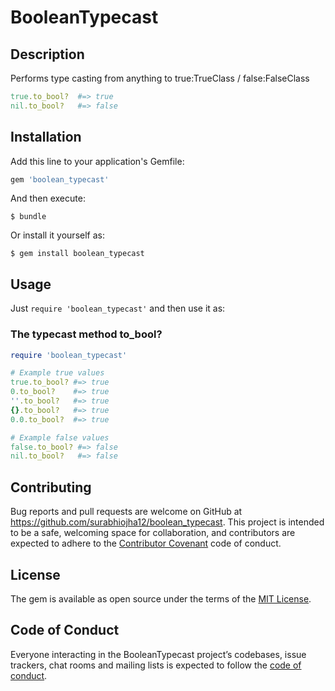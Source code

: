 # BooleanTypecast

## Description

Performs type casting from anything to true:TrueClass / false:FalseClass

```ruby
true.to_bool?  #=> true
nil.to_bool?   #=> false
```

## Installation

Add this line to your application's Gemfile:

```ruby
gem 'boolean_typecast'
```

And then execute:

    $ bundle

Or install it yourself as:

    $ gem install boolean_typecast

## Usage

Just `require 'boolean_typecast'` and then use it as:

### The typecast method to_bool?

```ruby
require 'boolean_typecast'

# Example true values
true.to_bool? #=> true
0.to_bool?    #=> true
''.to_bool?   #=> true
{}.to_bool?   #=> true
0.0.to_bool?  #=> true

# Example false values
false.to_bool? #=> false
nil.to_bool?   #=> false
```

## Contributing

Bug reports and pull requests are welcome on GitHub at https://github.com/surabhiojha12/boolean_typecast. This project is intended to be a safe, welcoming space for collaboration, and contributors are expected to adhere to the [Contributor Covenant](http://contributor-covenant.org) code of conduct.

## License

The gem is available as open source under the terms of the [MIT License](https://opensource.org/licenses/MIT).

## Code of Conduct

Everyone interacting in the BooleanTypecast project’s codebases, issue trackers, chat rooms and mailing lists is expected to follow the [code of conduct](https://github.com/surabhiojha12/boolean_typecast/blob/master/CODE_OF_CONDUCT.md).
